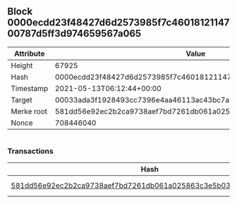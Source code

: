## Block 0000ecdd23f48427d6d2573985f7c4601812114700787d5ff3d974659567a065

Attribute | Value
--- | ---
Height | 67925
Hash | 0000ecdd23f48427d6d2573985f7c4601812114700787d5ff3d974659567a065
Timestamp | 2021-05-13T06:12:44+00:00
Target | 00033ada3f1928493cc7396e4aa46113ac43bc7ac52aab5d08e3934913716f64
Merke root | 581dd56e92ec2b2ca9738aef7bd7261db061a025863c3e5b037eb5d16f189fde
Nonce | 708446040

```

```

### Transactions

Hash | Amount
--- | ---
[581dd56e92ec2b2ca9738aef7bd7261db061a025863c3e5b037eb5d16f189fde](581dd56e92ec2b2ca9738aef7bd7261db061a025863c3e5b037eb5d16f189fde.md) | 10.00000000 SKEPTI 
